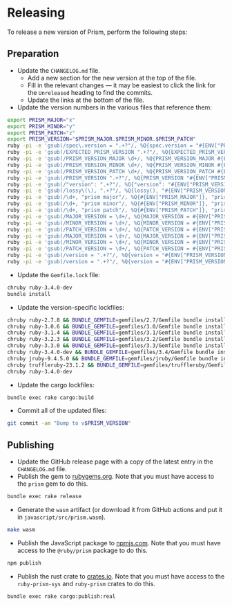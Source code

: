 # Releasing

To release a new version of Prism, perform the following steps:

## Preparation

* Update the `CHANGELOG.md` file.
  * Add a new section for the new version at the top of the file.
  * Fill in the relevant changes — it may be easiest to click the link for the `Unreleased` heading to find the commits.
  * Update the links at the bottom of the file.
* Update the version numbers in the various files that reference them:

```sh
export PRISM_MAJOR="x"
export PRISM_MINOR="y"
export PRISM_PATCH="z"
export PRISM_VERSION="$PRISM_MAJOR.$PRISM_MINOR.$PRISM_PATCH"
ruby -pi -e 'gsub(/spec\.version = ".+?"/, %Q{spec.version = "#{ENV["PRISM_VERSION"]}"})' prism.gemspec
ruby -pi -e 'gsub(/EXPECTED_PRISM_VERSION ".+?"/, %Q{EXPECTED_PRISM_VERSION "#{ENV["PRISM_VERSION"]}"})' ext/prism/extension.h
ruby -pi -e 'gsub(/PRISM_VERSION_MAJOR \d+/, %Q{PRISM_VERSION_MAJOR #{ENV["PRISM_MAJOR"]}})' include/prism/version.h
ruby -pi -e 'gsub(/PRISM_VERSION_MINOR \d+/, %Q{PRISM_VERSION_MINOR #{ENV["PRISM_MINOR"]}})' include/prism/version.h
ruby -pi -e 'gsub(/PRISM_VERSION_PATCH \d+/, %Q{PRISM_VERSION_PATCH #{ENV["PRISM_PATCH"]}})' include/prism/version.h
ruby -pi -e 'gsub(/PRISM_VERSION ".+?"/, %Q{PRISM_VERSION "#{ENV["PRISM_VERSION"]}"})' include/prism/version.h
ruby -pi -e 'gsub(/"version": ".+?"/, %Q{"version": "#{ENV["PRISM_VERSION"]}"})' javascript/package.json
ruby -pi -e 'gsub(/lossy\(\), ".+?"/, %Q{lossy(), "#{ENV["PRISM_VERSION"]}"})' rust/ruby-prism-sys/tests/utils_tests.rs
ruby -pi -e 'gsub(/\d+, "prism major"/, %Q{#{ENV["PRISM_MAJOR"]}, "prism major"})' templates/java/org/prism/Loader.java.erb
ruby -pi -e 'gsub(/\d+, "prism minor"/, %Q{#{ENV["PRISM_MINOR"]}, "prism minor"})' templates/java/org/prism/Loader.java.erb
ruby -pi -e 'gsub(/\d+, "prism patch"/, %Q{#{ENV["PRISM_PATCH"]}, "prism patch"})' templates/java/org/prism/Loader.java.erb
ruby -pi -e 'gsub(/MAJOR_VERSION = \d+/, %Q{MAJOR_VERSION = #{ENV["PRISM_MAJOR"]}})' templates/javascript/src/deserialize.js.erb
ruby -pi -e 'gsub(/MINOR_VERSION = \d+/, %Q{MINOR_VERSION = #{ENV["PRISM_MINOR"]}})' templates/javascript/src/deserialize.js.erb
ruby -pi -e 'gsub(/PATCH_VERSION = \d+/, %Q{PATCH_VERSION = #{ENV["PRISM_PATCH"]}})' templates/javascript/src/deserialize.js.erb
ruby -pi -e 'gsub(/MAJOR_VERSION = \d+/, %Q{MAJOR_VERSION = #{ENV["PRISM_MAJOR"]}})' templates/lib/prism/serialize.rb.erb
ruby -pi -e 'gsub(/MINOR_VERSION = \d+/, %Q{MINOR_VERSION = #{ENV["PRISM_MINOR"]}})' templates/lib/prism/serialize.rb.erb
ruby -pi -e 'gsub(/PATCH_VERSION = \d+/, %Q{PATCH_VERSION = #{ENV["PRISM_PATCH"]}})' templates/lib/prism/serialize.rb.erb
ruby -pi -e 'gsub(/version = ".+?"/, %Q{version = "#{ENV["PRISM_VERSION"]}"})' rust/ruby-prism-sys/Cargo.toml
ruby -pi -e 'gsub(/version = ".+?"/, %Q{version = "#{ENV["PRISM_VERSION"]}"})' rust/ruby-prism/Cargo.toml
```

* Update the `Gemfile.lock` file:

```sh
chruby ruby-3.4.0-dev
bundle install
```

* Update the version-specific lockfiles:

```sh
chruby ruby-2.7.8 && BUNDLE_GEMFILE=gemfiles/2.7/Gemfile bundle install
chruby ruby-3.0.6 && BUNDLE_GEMFILE=gemfiles/3.0/Gemfile bundle install
chruby ruby-3.1.4 && BUNDLE_GEMFILE=gemfiles/3.1/Gemfile bundle install
chruby ruby-3.2.3 && BUNDLE_GEMFILE=gemfiles/3.2/Gemfile bundle install
chruby ruby-3.3.0 && BUNDLE_GEMFILE=gemfiles/3.3/Gemfile bundle install
chruby ruby-3.4.0-dev && BUNDLE_GEMFILE=gemfiles/3.4/Gemfile bundle install
chruby jruby-9.4.5.0 && BUNDLE_GEMFILE=gemfiles/jruby/Gemfile bundle install
chruby truffleruby-23.1.2 && BUNDLE_GEMFILE=gemfiles/truffleruby/Gemfile bundle install
chruby ruby-3.4.0-dev
```

* Update the cargo lockfiles:

```sh
bundle exec rake cargo:build
```

* Commit all of the updated files:

```sh
git commit -am "Bump to v$PRISM_VERSION"
```

## Publishing

* Update the GitHub release page with a copy of the latest entry in the `CHANGELOG.md` file.
* Publish the gem to [rubygems.org](rubygems.org). Note that you must have access to the `prism` gem to do this.

```sh
bundle exec rake release
```

* Generate the `wasm` artifact (or download it from GitHub actions and put it in `javascript/src/prism.wasm`).

```sh
make wasm
```

* Publish the JavaScript package to [npmjs.com](npmjs.com). Note that you must have access to the `@ruby/prism` package to do this.

```sh
npm publish
```

* Publish the rust crate to [crates.io](crates.io). Note that you must have access to the `ruby-prism-sys` and `ruby-prism` crates to do this.

```sh
bundle exec rake cargo:publish:real
```
